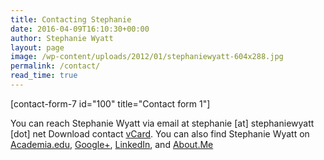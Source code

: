 ```yaml
---
title: Contacting Stephanie
date: 2016-04-09T16:10:30+00:00
author: Stephanie Wyatt
layout: page
image: /wp-content/uploads/2012/01/stephaniewyatt-604x288.jpg
permalink: /contact/
read_time: true
---
```

[contact-form-7 id="100" title="Contact form 1"]

You can reach Stephanie Wyatt via email at stephanie [at] stephaniewyatt [dot] net
Download contact <a title="StephanieWyatt.tell vCard download link" href="http://stephaniewyatt.net/stephaniewyatt.tel.vcf" target="_blank">vCard</a>. You can also find Stephanie Wyatt on <a title="Stephanie Wyatt on Academia.edu" href="http://academia.stephaniewyatt.net" target="_blank">Academia.edu</a>, <a title="Stephanie Wyatt Google Plus" href="http://g.stephaniewyatt.net" target="_blank">Google+</a>, <a title="Stephanie Wyatt on LinkedIn" href="http://stephaniewyatt.in" target="_blank">LinkedIn</a>, and <a title="Stephanie Wyatt on About Me" href="http://Stephaniewyatt.me" target="_blank">About.Me</a>
